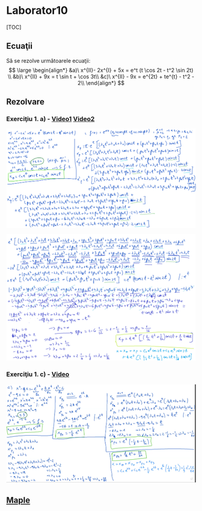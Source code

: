 # Laborator10

[TOC]

## Ecuaţii

Să se rezolve următoarele ecuaţii:
$$
\large
\begin{align*}
&a)\ x^{II}- 2x^{I} + 5x = e^t (t \cos 2t - t^2 \sin 2t) \\
&b)\ x^{II} + 9x = t \sin t + \cos 3t\\
&c)\ x^{II} - 9x = e^{2t} + te^{t} - t^2 - 2\\
\end{align*}
$$

## Rezolvare

### Exerciţiu 1. a) - [Video1](./video/Ex_a_partea1.mp4) [Video2](./video/Ex_a_partea2.mp4)

![Ex_a_pag1](./img/Ex_a_pag1.png)

![Ex_a_pag2](./img/Ex_a_pag2.png)

### Exerciţiu 1. c) - [Video](./video/Ex_c.mp4)

![Ex_c](./img/Ex_c.png)

## [Maple](./maple/Laborator10.mw)


